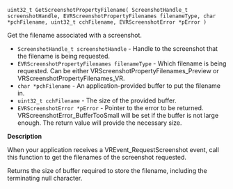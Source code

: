 `uint32_t GetScreenshotPropertyFilename( ScreenshotHandle_t screenshotHandle, EVRScreenshotPropertyFilenames filenameType, char *pchFilename, uint32_t cchFilename, EVRScreenshotError *pError )`

Get the filename associated with a screenshot.

* `ScreenshotHandle_t screenshotHandle` - Handle to the screenshot that the filename is being requested. 
* `EVRScreenshotPropertyFilenames filenameType` - Which filename is being requested.  Can be either VRScreenshotPropertyFilenames_Preview or VRScreenshotPropertyFilenames_VR.
* `char *pchFilename` - An application-provided buffer to put the filename in. 
* `uint32_t cchFilename` - The size of the provided buffer.
* `EVRScreenshotError *pError` - Pointer to the error to be returned.  VRScreenshotError_BufferTooSmall will be set if the buffer is not large enough.  The return value will provide the necessary size.

**Description**

When your application receives a VREvent_RequestScreenshot event, call this function to get the filenames of the screenshot requested.  

Returns the size of buffer required to store the filename, including the terminating null character.
